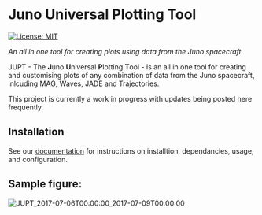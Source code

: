 # Juno Universal Plotting Tool
 [![License: MIT](https://img.shields.io/badge/License-MIT-yellow.svg)](https://opensource.org/licenses/MIT)

*An all in one tool for creating plots using data from the Juno spacecraft*

JUPT - The **J**uno **U**niversal **P**lotting **T**ool - is an all in one tool for creating and customising plots of any combination of data from the Juno spacecraft, inlcuding MAG, Waves, JADE and Trajectories.

This project is currently a work in progress with updates being posted here frequently.

## Installation

See our [documentation]() for instructions on installtion, dependancies, usage, and configuration.

## Sample figure:
![JUPT_2017-07-06T00:00:00_2017-07-09T00:00:00](https://github.com/daraghhollman/JUPT/assets/62439417/143b9ede-efb4-4d1f-a15e-b6de69baae36)
